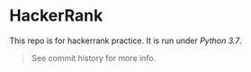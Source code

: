 # HackerRank
This repo is for hackerrank practice.
It is run under *Python 3.7*.
> See commit history for more info.
